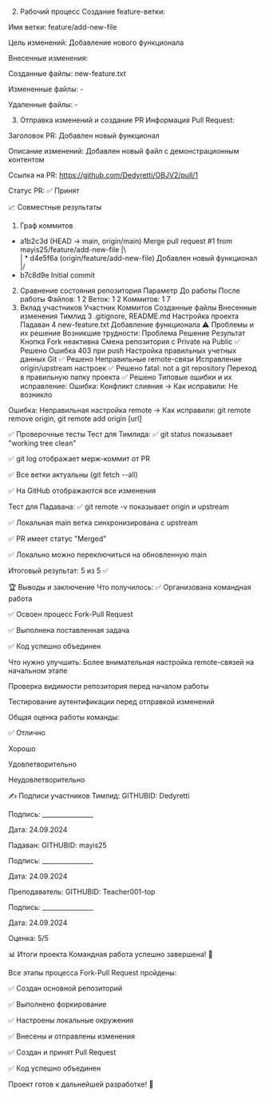 2. Рабочий процесс
Создание feature-ветки:

Имя ветки: feature/add-new-file

Цель изменений: Добавление нового функционала

Внесенные изменения:

Созданные файлы: new-feature.txt

Измененные файлы: -

Удаленные файлы: -

3. Отправка изменений и создание PR
Информация Pull Request:

Заголовок PR: Добавлен новый функционал

Описание изменений: Добавлен новый файл с демонстрационным контентом

Ссылка на PR: https://github.com/Dedyretti/OBJV2/pull/1

Статус PR: ✅ Принят

📈 Совместные результаты
1. Граф коммитов

*   a1b2c3d (HEAD -> main, origin/main) Merge pull request #1 from mayis25/feature/add-new-file
|\  
| * d4e5f6a (origin/feature/add-new-file) Добавлен новый функционал
|/  
* b7c8d9e Initial commit
2. Сравнение состояния репозитория
Параметр	До работы	После работы
Файлов:	1	2
Веток:	1	2
Коммитов:	1	7
3. Вклад участников
Участник	Коммитов	Созданные файлы	Внесенные изменения
Тимлид	3	.gitignore, README.md	Настройка проекта
Падаван	4	new-feature.txt	Добавление функционала
⚠️ Проблемы и их решение
Возникшие трудности:
Проблема	Решение	Результат
Кнопка Fork неактивна	Смена репозитория с Private на Public	✅ Решено
Ошибка 403 при push	Настройка правильных учетных данных Git	✅ Решено
Неправильные remote-связи	Исправление origin/upstream настроек	✅ Решено
fatal: not a git repository	Переход в правильную папку проекта	✅ Решено
Типовые ошибки и их исправление:
Ошибка: Конфликт слияния → Как исправили: Не возникло

Ошибка: Неправильная настройка remote → Как исправили: git remote remove origin, git remote add origin [url]

✅ Проверочные тесты
Тест для Тимлида:
✅ git status показывает "working tree clean"

✅ git log отображает мерж-коммит от PR

✅ Все ветки актуальны (git fetch --all)

✅ На GitHub отображаются все изменения

Тест для Падавана:
✅ git remote -v показывает origin и upstream

✅ Локальная main ветка синхронизирована с upstream

✅ PR имеет статус "Merged"

✅ Локально можно переключиться на обновленную main

Итоговый результат: 5 из 5 ✅

🏆 Выводы и заключение
Что получилось:
✅ Организована командная работа

✅ Освоен процесс Fork-Pull Request

✅ Выполнена поставленная задача

✅ Код успешно объединен

Что нужно улучшить:
Более внимательная настройка remote-связей на начальном этапе

Проверка видимости репозитория перед началом работы

Тестирование аутентификации перед отправкой изменений

Общая оценка работы команды:

✅ Отлично

Хорошо

Удовлетворительно

Неудовлетворительно

✍️ Подписи участников
Тимлид:
GITHUBID: Dedyretti

Подпись: ________________

Дата: 24.09.2024

Падаван:
GITHUBID: mayis25

Подпись: ________________

Дата: 24.09.2024

Преподаватель:
GITHUBID: Teacher001-top

Подпись: ________________

Дата: 24.09.2024

Оценка: 5/5

📊 Итоги проекта
Командная работа успешно завершена! 🎉

Все этапы процесса Fork-Pull Request пройдены:

✅ Создан основной репозиторий

✅ Выполнено форкирование

✅ Настроены локальные окружения

✅ Внесены и отправлены изменения

✅ Создан и принят Pull Request

✅ Код успешно объединен

Проект готов к дальнейшей разработке! 🚀